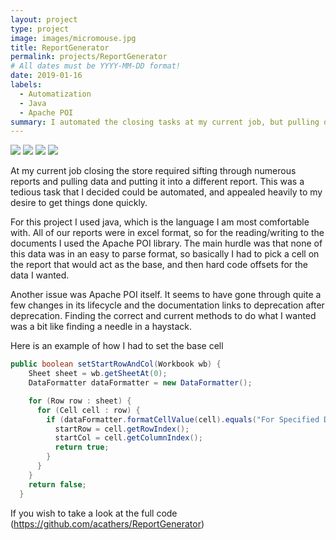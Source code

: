 ```yaml
---
layout: project
type: project
image: images/micromouse.jpg
title: ReportGenerator
permalink: projects/ReportGenerator
# All dates must be YYYY-MM-DD format!
date: 2019-01-16
labels:
  - Automatization
  - Java
  - Apache POI
summary: I automated the closing tasks at my current job, but pulling data from multiple excel documents using Apache POI
---
```


<div class="ui small rounded images">
  <img class="ui image" src="../images/papers-everywhere">
  <img class="ui image" src="../images/papers-organized">
  <img class="ui image" src="../images/micromouse.jpg">
  <img class="ui image" src="../images/micromouse-circuit.png">
</div>

At my current job closing the store required sifting through numerous reports and pulling data and putting it into a different report. This was a tedious task that I decided could be automated, and appealed heavily to my desire to get things done quickly.

For this project I used java, which is the language I am most comfortable with. All of our reports were in excel format, so for the reading/writing to the documents I used the Apache POI library. The main hurdle was that none of this data was in an easy to parse format, so basically I had to pick a cell on the report that would act as the base, and then hard code offsets for the data I wanted. 

Another issue was Apache POI itself. It seems to have gone through quite a few changes in its lifecycle and the documentation links to deprecation after deprecation. Finding the correct and current methods to do what I wanted was a bit like finding a needle in a haystack. 

Here is an example of how I had to set the base cell

```java
public boolean setStartRowAndCol(Workbook wb) { 
    Sheet sheet = wb.getSheetAt(0);
    DataFormatter dataFormatter = new DataFormatter();

    for (Row row : sheet) {
      for (Cell cell : row) {
        if (dataFormatter.formatCellValue(cell).equals("For Specified Date Range")) {
          startRow = cell.getRowIndex();
          startCol = cell.getColumnIndex();
          return true;
        }
      }
    }
    return false;
  }
```

If you wish to take a look at the full code (https://github.com/acathers/ReportGenerator)



